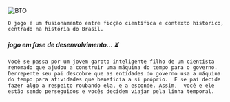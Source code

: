  ![BTO](https://github.com/senhorN/Brazil_Time_Odyssey/assets/90424448/14a34375-b2aa-425a-8a2a-1ac3c44bf724)

`O jogo é um fusionamento entre ficção científica e contexto histórico, centrado na história do Brasil. ` 
#### ***jogo em fase de desenvolvimento... ⏳***

`Você se passa por um jovem garoto inteligente filho de um cientista renomado que ajudou a construir uma máquina do tempo para o governo. Derrepente seu pai descobre que as entidades do governo usa a máquina do tempo para atividades que beneficia a si próprio. 
E se pai decide fazer algo a respeito roubando ela, e a esconde. Assim,  você e ele estão sendo perseguidos e vocês decidem viajar pela linha temporal.`
